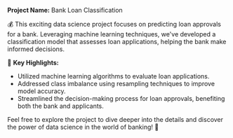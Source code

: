 **Project Name:** Bank Loan Classification

💰 This exciting data science project focuses on predicting loan approvals for a bank. Leveraging machine learning techniques, we've developed a classification model that assesses loan applications, helping the bank make informed decisions.

🏦 **Key Highlights:**
- Utilized machine learning algorithms to evaluate loan applications.
- Addressed class imbalance using resampling techniques to improve model accuracy.
- Streamlined the decision-making process for loan approvals, benefiting both the bank and applicants.

Feel free to explore the project to dive deeper into the details and discover the power of data science in the world of banking! 🚀

